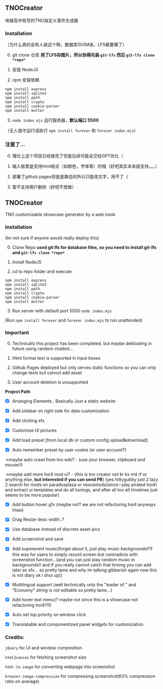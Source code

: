 ## TNOCreator
啥被高中牲写的TNO自定义事件生成器

### Installation

（为什么真的会有人装这个啊，数据库500M诶，LFS都要爆了）

0. git clone 仓库 **用了LFS存图片，所以你得先装 `git-lfs` 然后 `git-lfs clone *repo*`**

1. 安装 NodeJS

2. npm 安装依赖

```
npm install express
npm install sqlite3
npm install path
npm install crypto
npm install cookie-parser
npm install multer
```

3. `node index.mjs` 运行服务器，**默认端口 5500**

（无人值守运行请执行 `npm install forever` 和 `forever index.mjs`）

### **注意了...**

0. 理论上这个项目已经做完了但是后续可能会交给GPT优化（

1. 输入框里是支持html格式（如颜色，字体等）的哦（好吧其实本来就支持。。。）

2. 部署了github pages但是是静态的所以只能改文字，用不了（

3. 暂不支持用户删除（好吧不想做）




## TNOCreator
TNO customizable showcase generator by a web noob

### Installation

(Im not sure if anyone would really deploy this)

0. Clone Repo **used git lfs for database files, so you need to install git-lfs and `git-lfs clone *repo*`**

1. Install NodeJS

2. cd to repo folder and execute

```
npm install express
npm install sqlite3
npm install path
npm install crypto
npm install cookie-parser
npm install multer
```

3. Run server with default port 5500 `node index.mjs`

(Run `npm install forever` and `forever index.mjs` to run unattended)

### **Important**

0. Technically this project has been completed, but maybe debloating in future using random chatbot...

1. Html format text is supported in input boxes

2. Github Pages deployed but only serves static functions so you can only change texts but cannot add asset

3. User account deletion is unsupported

**Project Path**

- [x] Arranging Elements.. Basically Just a static website

- [x] Add sidebar on right side for data customization

- [x] Add clicking sfx

- [x] Customize UI pictures

- [x] Add load preset [from local db or custom config upload&download]

- [x] Auto remember preset by user cookie (or user account?)

 ->maybe auto crawl from tno wiki? - (use your browser, clipboard and mouse!!)

 ->maybe add more hoi4 mod ui? - (this is tno creator not kr kx md rf or anything else, **but interested if you can send PR**) (yes hittygubby just 2 lazy 2 search for mods on paradoxplaza or nexusmods(since i play pirated hoi4) and extract ui templates and do all tunings, and after all tno alt timelines just seems to be more popular)

- [x] Add button hover gfx (maybe not? we are not refactoring hoi4 anyways lmao)

- [x] Drag Resize desc width..?

- [x] Use database instead of discrete asset pics

- [x] Add screenshot and save

- [x] Add superevent music(forget about it, just play music backgrounds!!1! this was for users to simply record screen but contradicts with screenshot function...(and you can just play random music in backgrounds!! and if you really cannot catch that timimg you can add later as sfx... so pretty lame and why im talking gibberish again now this is not diary ok i shut up))

- [x] Multilingual support (well technically only the "leader of " and "Economy" string is not editable so pretty lame...)

- [x] Add hover text menu(? maybe not since this is a showcase not refactoring hoi4!!1!)

- [x] Auto set top priority on window click

- [x] Translatable and componentized panel widgets for customization

### Credits:

`jQuery` for UI and window composition

`html2canvas` for fetching screenshot size 

`html-to-image` for converting webpage into screenshot

`browser-image-compression` for compressing screenshot(63% compression ratio on average)